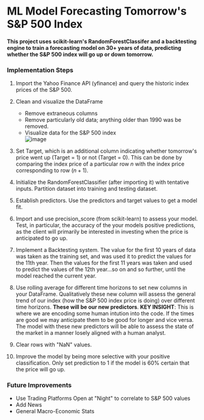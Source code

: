 # ML Model Forecasting Tomorrow's S&P 500 Index

#### This project uses scikit-learn's **RandomForestClassifer** and a **backtesting engine** to train a forecasting model on 30+ years of data, predicting whether the S&P 500 index will go up or down tomorrow.

### Implementation Steps

1. Import the Yahoo Finance API (yfinance) and query the historic index prices of the S&P 500.
2. Clean and visualize the DataFrame
    - Remove extraneous columns
    - Remove particularly old data; anything older than 1990 was be removed.
    - Visualize data for the S&P 500 index    
![image](https://github.com/R-J2000/SP500-ML-Model/assets/136933973/6e94de5b-738e-46fa-b12b-ecb6a8ed0af1)

3. Set Target, which is an additional column indicating whether tomorrow's price went up (Target = 1) or not (Target = 0). This can be done by comparing the index price of a particular row $n$ with the index price corresponding to row $(n+1)$.
4. Initialize the RandomForestClassifier (after importing it) with tentative inputs. Partition dataset into training and testing dataset.
5. Establish predictors. Use the predictors and target values to get a model fit. 
6. Import and use precision_score (from scikit-learn) to assess your model. Test, in particular, the accuracy of the your models positive predictions, as the client will primarily be interested in investing when the price is anticipated to go up.
7. Implement a Backtesting system. The value for the first 10 years of data was taken as the training set, and was used it to predict the values for the 11th year. Then the values for the first 11 years was taken and used to predict the values of the 12th year...so on and so further, until the model reached the current year.
8. Use rolling average for different time horizons to set new columns in your DataFrame. Qualitatively these new column will assess the general trend of our index (how the S&P 500 index price is doing) over different time horizons. **These will be our new predictors**. 
**KEY INSIGHT**: This is where we are encoding some human intution into the code. If the times are good we may anticipate them to be good for longer and vice versa. The model with these new predictors will be able to assess the state of the market in a manner losely aligned with a human analyst.
9. Clear rows with "NaN" values. 
10. Improve the model by being more selective with your positive classification. Only set prediction to 1 if the model is 60% certain that the price will go up.



### Future Improvements
- Use Trading Platforms Open at "Night" to correlate to S&P 500 values
- Add News
- General Macro-Economic Stats


